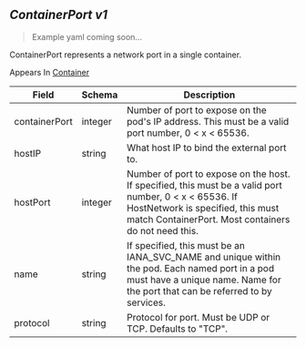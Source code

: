 ## *ContainerPort v1*

> Example yaml coming soon...



ContainerPort represents a network port in a single container.

<aside class="notice">
Appears In  <a href="#container-v1">Container</a> </aside>

Field        | Schema     | Description
------------ | ---------- | -----------
containerPort | integer | Number of port to expose on the pod's IP address. This must be a valid port number, 0 < x < 65536.
hostIP | string | What host IP to bind the external port to.
hostPort | integer | Number of port to expose on the host. If specified, this must be a valid port number, 0 < x < 65536. If HostNetwork is specified, this must match ContainerPort. Most containers do not need this.
name | string | If specified, this must be an IANA_SVC_NAME and unique within the pod. Each named port in a pod must have a unique name. Name for the port that can be referred to by services.
protocol | string | Protocol for port. Must be UDP or TCP. Defaults to "TCP".

